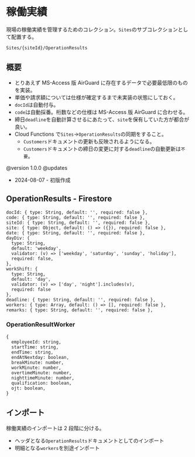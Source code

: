 # 稼働実績

現場の稼働実績を管理するためのコレクション。`Sites`のサブコレクションとして配置する。

```
Sites/{siteId}/OperationResults
```

## 概要

- とりあえず MS-Access 版 AirGuard に存在するデータで必要最低限のものを実装。
- 単価や請求額については仕様が確定するまで未実装の状態にしておく。
- `docId`は自動付与。
- `code`は自動採番。桁数などの仕様は MS-Access 版 AirGuard に合わせる。
- 締日`deadline`を自動計算させるにあたって、`site`を保有していた方が都合が良い。
- Cloud Functions で`Sites`->`OperationResults`の同期をすること。
  - `Customers`ドキュメントの更新も反映されるようになる。
  - `Customers`ドキュメントの締日の変更に対する`deadline`の自動更新は`不要`。

@version 1.0.0
@updates

- 2024-08-07 - 初版作成

## OperationResults - Firestore

```
docId: { type: String, default: '', required: false },
code: { type: String, default: '', required: false },
siteId: { type: String, default: '', required: false },
site: { type: Object, default: () => ({}), required: false },
date: { type: String, default: '', required: false },
dayDiv: {
  type: String,
  default: 'weekday',
  validator: (v) => ['weekday', 'saturday', 'sunday', 'holiday'],
  required: false,
},
workShift: {
  type: String,
  default: 'day',
  validator: (v) => ['day', 'night'].includes(v),
  required: false
},
deadline: { type: String, default: '', required: false },
workers: { type: Array, default: () => [], required: false },
remarks: { type: String, default: '', required: false },
```

### OperationResultWorker

```
{
  employeeId: string,
  startTime: string,
  endTime: string,
  endAtNextday: boolean,
  breakMinute: number,
  workMinute: number,
  overtimeMinute: number,
  nighttimeMinute: number,
  qualification: boolean,
  ojt: boolean,
}
```

## インポート

稼働実績のインポートは 2 段階に分ける。

- ヘッダとなる`OperationResults`ドキュメントとしてのインポート
- 明細となる`workers`を別途インポート

